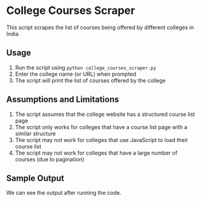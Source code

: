 # College Courses Scraper

This script scrapes the list of courses being offered by different colleges in India.

## Usage

1. Run the script using `python college_courses_scraper.py`
2. Enter the college name (or URL) when prompted
3. The script will print the list of courses offered by the college

## Assumptions and Limitations

1. The script assumes that the college website has a structured course list page
2. The script only works for colleges that have a course list page with a similar structure
3. The script may not work for colleges that use JavaScript to load their course list
4. The script may not work for colleges that have a large number of courses (due to pagination)

## Sample Output

We can see the output after running the code.
